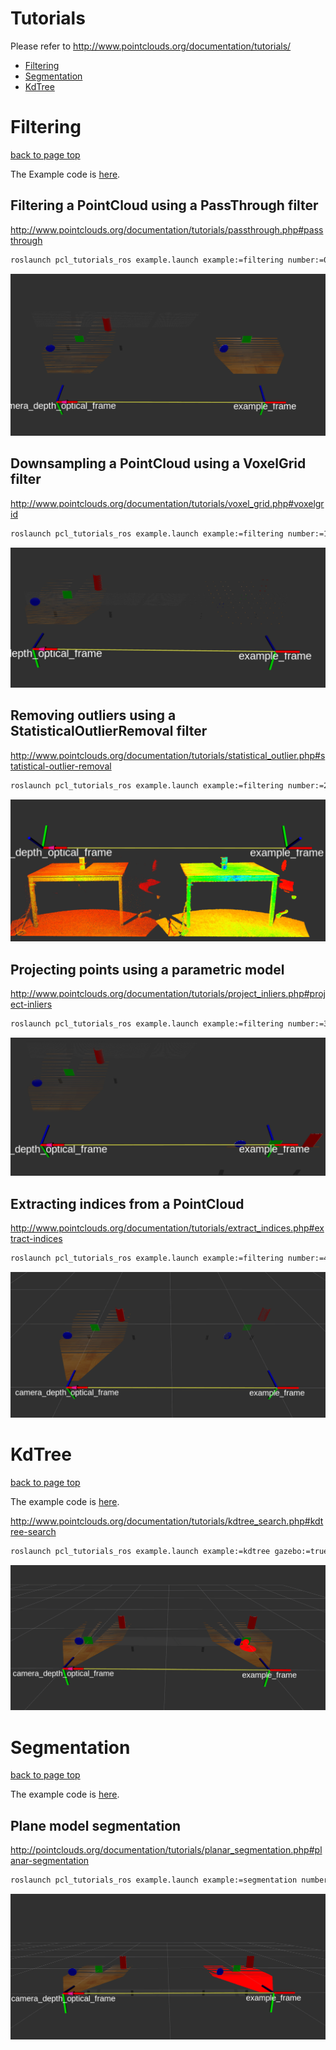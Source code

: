 # Tutorials

Please refer to http://www.pointclouds.org/documentation/tutorials/

- [Filtering](#filtering)
- [Segmentation](#segmentation)
- [KdTree](#kdtree)

# Filtering

[back to page top](#tutorials)

The Example code is [here](https://github.com/ShotaAk/pcl_tutorials_ros/blob/master/src/filtering.cpp).

## Filtering a PointCloud using a PassThrough filter

http://www.pointclouds.org/documentation/tutorials/passthrough.php#passthrough

```bash
roslaunch pcl_tutorials_ros example.launch example:=filtering number:=0 gazebo:=true
```

![passthrough](https://github.com/ShotaAk/pcl_tutorials_ros/blob/images/filtering/passThrough.png)

## Downsampling a PointCloud using a VoxelGrid filter

http://www.pointclouds.org/documentation/tutorials/voxel_grid.php#voxelgrid

```bash
roslaunch pcl_tutorials_ros example.launch example:=filtering number:=1 gazebo:=true
```

![downsampling](https://github.com/ShotaAk/pcl_tutorials_ros/blob/images/filtering/downsampling.png)

## Removing outliers using a StatisticalOutlierRemoval filter

http://www.pointclouds.org/documentation/tutorials/statistical_outlier.php#statistical-outlier-removal

```bash
roslaunch pcl_tutorials_ros example.launch example:=filtering number:=2 use_file:=true file:=table_scene_lms400.pcd
```

![statisticalOutlierRemoval](https://github.com/ShotaAk/pcl_tutorials_ros/blob/images/filtering/statisticalOutlierRemoval.png)

## Projecting points using a parametric model

http://www.pointclouds.org/documentation/tutorials/project_inliers.php#project-inliers

```bash
roslaunch pcl_tutorials_ros example.launch example:=filtering number:=3 gazebo:=true
```

![projecting](https://github.com/ShotaAk/pcl_tutorials_ros/blob/images/filtering/projecting.png)

## Extracting indices from a PointCloud

http://www.pointclouds.org/documentation/tutorials/extract_indices.php#extract-indices

```bash
roslaunch pcl_tutorials_ros example.launch example:=filtering number:=4 gazebo:=true
```

![extractingIndices](https://github.com/ShotaAk/pcl_tutorials_ros/blob/images/filtering/extractingIndices.png)

# KdTree

[back to page top](#tutorials)

The example code is [here](https://github.com/ShotaAk/pcl_tutorials_ros/blob/master/src/kdtree.cpp).

http://www.pointclouds.org/documentation/tutorials/kdtree_search.php#kdtree-search

```bash
roslaunch pcl_tutorials_ros example.launch example:=kdtree gazebo:=true
```

![kdtree](https://github.com/ShotaAk/pcl_tutorials_ros/blob/images/kdtree/kdtree.png)

# Segmentation

[back to page top](#tutorials)

The example code is [here](https://github.com/ShotaAk/pcl_tutorials_ros/blob/master/src/segmentation.cpp).

## Plane model segmentation

http://pointclouds.org/documentation/tutorials/planar_segmentation.php#planar-segmentation

```bash
roslaunch pcl_tutorials_ros example.launch example:=segmentation number:=0 gazebo:=true
```

![plane_model](https://github.com/ShotaAk/pcl_tutorials_ros/blob/images/segmentation/plane_model.png)
